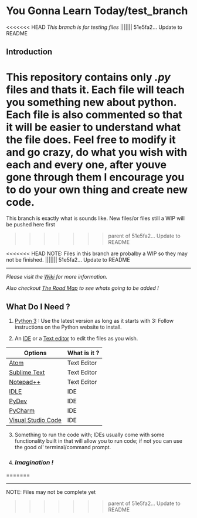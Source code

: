 # You Gonna Learn Today/test_branch

<<<<<<< HEAD
*This branch is for testing files*
||||||| 51e5fa2... Update to README
## Introduction
This repository contains only *.py* files and thats it. Each file will teach you something new about python. Each file is also commented so that it will be easier to understand what the file does. Feel free to modify it and go crazy, do what you wish with each and every one, after youve gone through them I encourage you to do your own thing and create new code.
=======
This branch is exactly what is sounds like. New files/or files still a WIP will be pushed here first 
>>>>>>> parent of 51e5fa2... Update to README

<<<<<<< HEAD
NOTE: Files in this branch are probalby a WIP so they may not be finished.
||||||| 51e5fa2... Update to README
***
*Please visit the [Wiki](https://github.com/Paulsify/You-Gonna-Learn-Today/wiki) for more information.*

*Also checkout [The Road Map](https://github.com/Paulsify/You-Gonna-Learn-Today/projects/2) to see whats going to be added !*
## What Do I Need ?
1. [Python 3](https://www.python.org/downloads/) : Use the latest version as long as it starts with 3: Follow instructions on the Python website to install.

2. An [IDE](https://en.wikipedia.org/wiki/Integrated_development_environment) or a [Text editor](https://en.wikipedia.org/wiki/Text_editor) to edit the files as you wish.

| Options | What is it ? |
| ----------- | ----------- |    
|[Atom](https://atom.io/)| Text Editor |  
|[Sublime Text](https://www.sublimetext.com/) | Text Editor |
|[Notepad++](https://notepad-plus-plus.org/)| Text Editor|
|[IDLE](https://docs.python.org/3/library/idle.html)| IDE|
|[PyDev](http://www.pydev.org/)|IDE|
|[PyCharm](https://www.jetbrains.com/pycharm/)|IDE|
|[Visual Studio Code](https://code.visualstudio.com/)|IDE|

3. Something to run the code with; IDEs usually come with some functionality built in that will allow you to run code; if not you can use the good ol' terminal/command prompt.

4. ### *Imagination !*
=======
***
NOTE: Files  may not be complete yet
>>>>>>> parent of 51e5fa2... Update to README
